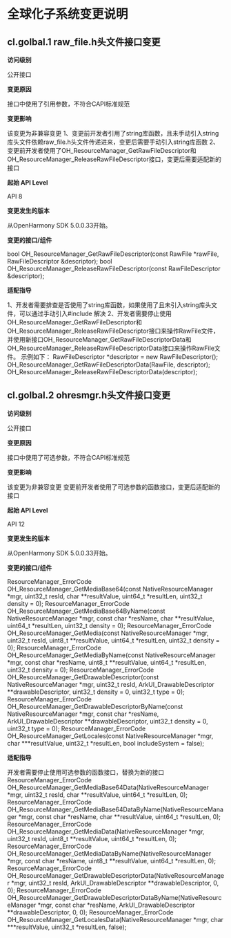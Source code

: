 # 全球化子系统变更说明

## cl.golbal.1 raw_file.h头文件接口变更

**访问级别**

公开接口

**变更原因**

接口中使用了引用参数，不符合CAPI标准规范

**变更影响**

该变更为非兼容变更
1、变更前开发者引用了string库函数，且未手动引入string库头文件依赖raw_file.h头文件传递进来，变更后需要手动引入string库函数
2、变更前开发者使用了OH_ResourceManager_GetRawFileDescriptor和OH_ResourceManager_ReleaseRawFileDescriptor接口，变更后需要适配新的接口

**起始 API Level**

API 8

**变更发生的版本**

从OpenHarmony SDK 5.0.0.33开始。

**变更的接口/组件**

bool OH_ResourceManager_GetRawFileDescriptor(const RawFile *rawFile, RawFileDescriptor &descriptor);
bool OH_ResourceManager_ReleaseRawFileDescriptor(const RawFileDescriptor &descriptor);

**适配指导**

1、开发者需要排查是否使用了string库函数，如果使用了且未引入string库头文件，可以通过手动引入#include <string>解决
2、开发者需要停止使用OH_ResourceManager_GetRawFileDescriptor和OH_ResourceManager_ReleaseRawFileDescriptor接口来操作RawFile文件，
并使用新接口OH_ResourceManager_GetRawFileDescriptorData和OH_ResourceManager_ReleaseRawFileDescriptorData接口来操作RawFile文件。
示例如下：
RawFileDescriptor *descriptor = new RawFileDescriptor();
OH_ResourceManager_GetRawFileDescriptorData(RawFile, descriptor);
OH_ResourceManager_ReleaseRawFileDescriptorData(descriptor);

## cl.golbal.2 ohresmgr.h头文件接口变更

**访问级别**

公开接口

**变更原因**

接口中使用了可选参数，不符合CAPI标准规范

**变更影响**

该变更为非兼容变更
变更前开发者使用了可选参数的函数接口，变更后适配新的接口

**起始 API Level**

API 12

**变更发生的版本**

从OpenHarmony SDK 5.0.0.33开始。

**变更的接口/组件**

ResourceManager_ErrorCode OH_ResourceManager_GetMediaBase64(const NativeResourceManager *mgr, uint32_t resId,
    char **resultValue, uint64_t *resultLen, uint32_t density = 0);
ResourceManager_ErrorCode OH_ResourceManager_GetMediaBase64ByName(const NativeResourceManager *mgr,
    const char *resName, char **resultValue, uint64_t *resultLen, uint32_t density = 0);
ResourceManager_ErrorCode OH_ResourceManager_GetMedia(const NativeResourceManager *mgr, uint32_t resId,
    uint8_t **resultValue, uint64_t *resultLen, uint32_t density = 0);
ResourceManager_ErrorCode OH_ResourceManager_GetMediaByName(const NativeResourceManager *mgr, const char *resName,
    uint8_t **resultValue, uint64_t *resultLen, uint32_t density = 0);
ResourceManager_ErrorCode OH_ResourceManager_GetDrawableDescriptor(const NativeResourceManager *mgr,
    uint32_t resId, ArkUI_DrawableDescriptor **drawableDescriptor, uint32_t density = 0, uint32_t type = 0);
ResourceManager_ErrorCode OH_ResourceManager_GetDrawableDescriptorByName(const NativeResourceManager *mgr,
    const char *resName, ArkUI_DrawableDescriptor **drawableDescriptor, uint32_t density = 0, uint32_t type = 0);
ResourceManager_ErrorCode OH_ResourceManager_GetLocales(const NativeResourceManager *mgr, char ***resultValue,
    uint32_t *resultLen, bool includeSystem = false);

**适配指导**

开发者需要停止使用可选参数的函数接口，替换为新的接口
ResourceManager_ErrorCode OH_ResourceManager_GetMediaBase64Data(NativeResourceManager *mgr, uint32_t resId,
    char **resultValue, uint64_t *resultLen, 0);
ResourceManager_ErrorCode OH_ResourceManager_GetMediaBase64DataByName(NativeResourceManager *mgr,
    const char *resName, char **resultValue, uint64_t *resultLen, 0);
ResourceManager_ErrorCode OH_ResourceManager_GetMediaData(NativeResourceManager *mgr, uint32_t resId,
    uint8_t **resultValue, uint64_t *resultLen, 0);
ResourceManager_ErrorCode OH_ResourceManager_GetMediaDataByName(NativeResourceManager *mgr, const char *resName,
    uint8_t **resultValue, uint64_t *resultLen, 0);
ResourceManager_ErrorCode OH_ResourceManager_GetDrawableDescriptorData(NativeResourceManager *mgr,
    uint32_t resId, ArkUI_DrawableDescriptor **drawableDescriptor, 0, 0);
ResourceManager_ErrorCode OH_ResourceManager_GetDrawableDescriptorDataByName(NativeResourceManager *mgr,
    const char *resName, ArkUI_DrawableDescriptor **drawableDescriptor, 0, 0);
ResourceManager_ErrorCode OH_ResourceManager_GetLocalesData(NativeResourceManager *mgr, char ***resultValue,
    uint32_t *resultLen, false);